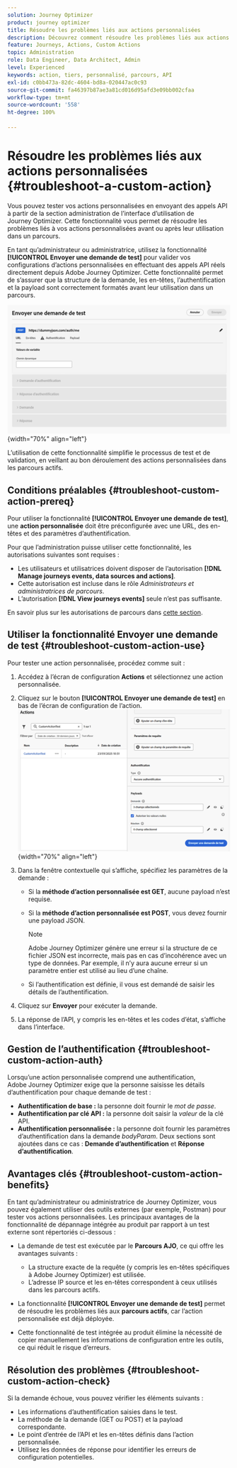 ```yaml
---
solution: Journey Optimizer
product: journey optimizer
title: Résoudre les problèmes liés aux actions personnalisées
description: Découvrez comment résoudre les problèmes liés aux actions personnalisées.
feature: Journeys, Actions, Custom Actions
topic: Administration
role: Data Engineer, Data Architect, Admin
level: Experienced
keywords: action, tiers, personnalisé, parcours, API
exl-id: c0bb473a-82dc-4604-bd8a-020447ac0c93
source-git-commit: fa46397b87ae3a81cd016d95afd3e09bb002cfaa
workflow-type: tm+mt
source-wordcount: '558'
ht-degree: 100%

---
```


# Résoudre les problèmes liés aux actions personnalisées {#troubleshoot-a-custom-action}

Vous pouvez tester vos actions personnalisées en envoyant des appels API à partir de la section administration de l’interface d’utilisation de Journey Optimizer. Cette fonctionnalité vous permet de résoudre les problèmes liés à vos actions personnalisées avant ou après leur utilisation dans un parcours.

En tant qu’administrateur ou administratrice, utilisez la fonctionnalité **[!UICONTROL Envoyer une demande de test]** pour valider vos configurations d’actions personnalisées en effectuant des appels API réels directement depuis Adobe Journey Optimizer. Cette fonctionnalité permet de s’assurer que la structure de la demande, les en-têtes, l’authentification et la payload sont correctement formatés avant leur utilisation dans un parcours.

![](assets/send-test-request.png){width="70%" align="left"}

L’utilisation de cette fonctionnalité simplifie le processus de test et de validation, en veillant au bon déroulement des actions personnalisées dans les parcours actifs.

## Conditions préalables {#troubleshoot-custom-action-prereq}

Pour utiliser la fonctionnalité **[!UICONTROL Envoyer une demande de test]**, une **action personnalisée** doit être préconfigurée avec une URL, des en-têtes et des paramètres d’authentification.

Pour que l’administration puisse utiliser cette fonctionnalité, les autorisations suivantes sont requises :

* Les utilisateurs et utilisatrices doivent disposer de l’autorisation **[!DNL Manage journeys events, data sources and actions]**.
* Cette autorisation est incluse dans le rôle *Administrateurs et administratrices de parcours*.
* L’autorisation **[!DNL View journeys events]** seule n’est pas suffisante.

En savoir plus sur les autorisations de parcours dans [cette section](../administration/high-low-permissions.md#journey-capability).

## Utiliser la fonctionnalité Envoyer une demande de test {#troubleshoot-custom-action-use}

Pour tester une action personnalisée, procédez comme suit :

1. Accédez à l’écran de configuration **Actions** et sélectionnez une action personnalisée.
1. Cliquez sur le bouton **[!UICONTROL Envoyer une demande de test]** en bas de l’écran de configuration de l’action.
   ![Bouton Envoyer une demande de test du panneau Configuration de l’action](assets/test-request.png){width="70%" align="left"}
1. Dans la fenêtre contextuelle qui s’affiche, spécifiez les paramètres de la demande :

   * Si la **méthode d’action personnalisée est GET**, aucune payload n’est requise.
   * Si la **méthode d’action personnalisée est POST**, vous devez fournir une payload JSON.

     >[!NOTE]
     >
     >Adobe Journey Optimizer génère une erreur si la structure de ce fichier JSON est incorrecte, mais pas en cas d’incohérence avec un type de données. Par exemple, il n’y aura aucune erreur si un paramètre entier est utilisé au lieu d’une chaîne.

   * Si l’authentification est définie, il vous est demandé de saisir les détails de l’authentification.

1. Cliquez sur **Envoyer** pour exécuter la demande.
1. La réponse de l’API, y compris les en-têtes et les codes d’état, s’affiche dans l’interface.

## Gestion de l’authentification {#troubleshoot-custom-action-auth}

Lorsqu’une action personnalisée comprend une authentification, Adobe Journey Optimizer exige que la personne saisisse les détails d’authentification pour chaque demande de test :

* **Authentification de base :** la personne doit fournir le *mot de passe*.
* **Authentification par clé API :** la personne doit saisir la *valeur* de la clé API.
* **Authentification personnalisée :** la personne doit fournir les paramètres d’authentification dans la demande *bodyParam*. Deux sections sont ajoutées dans ce cas : **Demande d’authentification** et **Réponse d’authentification**.

## Avantages clés {#troubleshoot-custom-action-benefits}

En tant qu’administrateur ou administratrice de Journey Optimizer, vous pouvez également utiliser des outils externes (par exemple, Postman) pour tester vos actions personnalisées. Les principaux avantages de la fonctionnalité de dépannage intégrée au produit par rapport à un test externe sont répertoriés ci-dessous :

* La demande de test est exécutée par le **Parcours AJO**, ce qui offre les avantages suivants :

   * La structure exacte de la requête (y compris les en-têtes spécifiques à Adobe Journey Optimizer) est utilisée.
   * L’adresse IP source et les en-têtes correspondent à ceux utilisés dans les parcours actifs.

* La fonctionnalité **[!UICONTROL Envoyer une demande de test]** permet de résoudre les problèmes liés aux **parcours actifs**, car l’action personnalisée est déjà déployée.

* Cette fonctionnalité de test intégrée au produit élimine la nécessité de copier manuellement les informations de configuration entre les outils, ce qui réduit le risque d’erreurs.

## Résolution des problèmes {#troubleshoot-custom-action-check}

Si la demande échoue, vous pouvez vérifier les éléments suivants :

* Les informations d’authentification saisies dans le test.
* La méthode de la demande (GET ou POST) et la payload correspondante.
* Le point d’entrée de l’API et les en-têtes définis dans l’action personnalisée.
* Utilisez les données de réponse pour identifier les erreurs de configuration potentielles.
